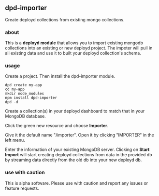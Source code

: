 ## dpd-importer

Create deployd collections from existing mongo collections.

### about

This is a **deployd module** that allows you to import existing mongodb collections into an existing or new deployd project. The impoter will pull in all existing data and use it to built your deployd collection's schema.

### usage

Create a project. Then install the dpd-importer module.

    dpd create my-app
    cd my-app
    mkdir node_modules
    npm install dpd-importer
    dpd -d
    
Create a collection(s) in your deployd dashboard to match that in your MongoDB database.

Click the green new resource and choose **Importer**.

Give it the default name "/importer". Open it by clicking "IMPORTER" in the left menu.

Enter the information of your existing MongoDB server. Clicking on **Start Import** will start creating deployd collections from data in the provided db by streaming data directly from the old db into your new deployd db.

### use with caution

This is alpha software. Please use with caution and report any issues or feature requests.

